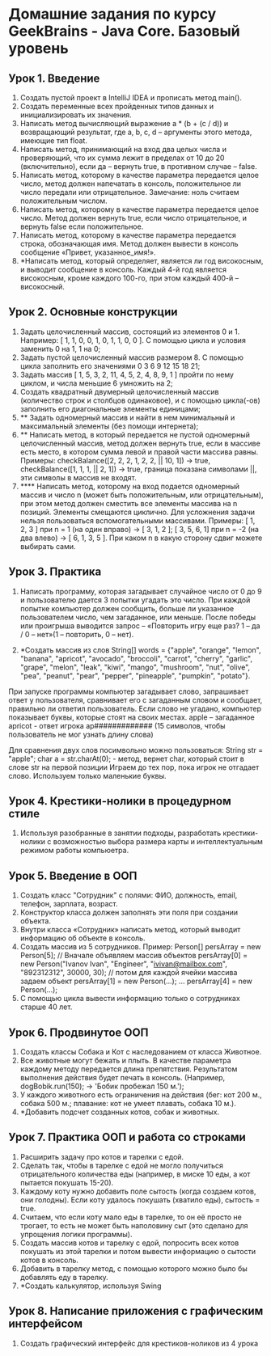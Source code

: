 # Домашние задания по курсу GeekBrains - Java Core. Базовый уровень

## Урок 1. Введение
1. Создать пустой проект в IntelliJ IDEA и прописать метод main().
2. Создать переменные всех пройденных типов данных и инициализировать их значения.
3. Написать метод вычисляющий выражение a * (b + (c / d)) и возвращающий результат, где a, b, c, d – аргументы этого метода, имеющие тип float.
4. Написать метод, принимающий на вход два целых числа и проверяющий, что их сумма лежит в пределах от 10 до 20 (включительно), если да – вернуть true, в противном случае – false.
5. Написать метод, которому в качестве параметра передается целое число, метод должен напечатать в консоль, положительное ли число передали или отрицательное. Замечание: ноль считаем положительным числом.
6. Написать метод, которому в качестве параметра передается целое число. Метод должен вернуть true, если число отрицательное, и вернуть false если положительное.
7. Написать метод, которому в качестве параметра передается строка, обозначающая имя. Метод должен вывести в консоль сообщение «Привет, указанное_имя!».
8. *Написать метод, который определяет, является ли год високосным, и выводит сообщение в консоль. Каждый 4-й год является високосным, кроме каждого 100-го, при этом каждый 400-й – високосный.

## Урок 2. Основные конструкции
1. Задать целочисленный массив, состоящий из элементов 0 и 1. Например: [ 1, 1, 0, 0, 1, 0, 1, 1, 0, 0 ]. С помощью цикла и условия заменить 0 на 1, 1 на 0;
2. Задать пустой целочисленный массив размером 8. С помощью цикла заполнить его значениями 0 3 6 9 12 15 18 21;
3. Задать массив [ 1, 5, 3, 2, 11, 4, 5, 2, 4, 8, 9, 1 ] пройти по нему циклом, и числа меньшие 6 умножить на 2;
4. Создать квадратный двумерный целочисленный массив (количество строк и столбцов одинаковое), и с помощью цикла(-ов) заполнить его диагональные элементы единицами;
5. ** Задать одномерный массив и найти в нем минимальный и максимальный элементы (без помощи интернета);
6. ** Написать метод, в который передается не пустой одномерный целочисленный массив, метод должен вернуть true, если в массиве есть место, в котором сумма левой и правой части массива равны. Примеры: checkBalance([2, 2, 2, 1, 2, 2, || 10, 1]) → true, checkBalance([1, 1, 1, || 2, 1]) → true, граница показана символами ||, эти символы в массив не входят.
7. **** Написать метод, которому на вход подается одномерный массив и число n (может быть положительным, или отрицательным), при этом метод должен сместить все элементы массива на n позиций. Элементы смещаются циклично. Для усложнения задачи нельзя пользоваться вспомогательными массивами. Примеры: [ 1, 2, 3 ] при n = 1 (на один вправо) -> [ 3, 1, 2 ]; [ 3, 5, 6, 1] при n = -2 (на два влево) -> [ 6, 1, 3, 5 ]. При каком n в какую сторону сдвиг можете выбирать сами.

## Урок 3. Практика
1. Написать программу, которая загадывает случайное число от 0 до 9 и пользователю дается 3 попытки угадать это число. При каждой попытке компьютер должен сообщить, больше ли указанное пользователем число, чем загаданное, или меньше. После победы или проигрыша выводится запрос – «Повторить игру еще раз? 1 – да / 0 – нет»(1 – повторить, 0 – нет).

2. *Создать массив из слов
String[] words = {"apple", "orange", "lemon", "banana", "apricot", "avocado", "broccoli", "carrot", "cherry", "garlic", "grape", "melon", "leak", "kiwi", "mango", "mushroom", "nut", "olive", "pea", "peanut", "pear", "pepper", "pineapple", "pumpkin", "potato"}.

При запуске программы компьютер загадывает слово, запрашивает ответ у пользователя, сравнивает его с загаданным словом и сообщает, правильно ли ответил пользователь. Если слово не угадано, компьютер показывает буквы, которые стоят на своих местах.
apple – загаданное
apricot - ответ игрока
ap############# (15 символов, чтобы пользователь не мог узнать длину слова)

Для сравнения двух слов посимвольно можно пользоваться:
String str = "apple";
char a = str.charAt(0); - метод, вернет char, который стоит в слове str на первой позиции
Играем до тех пор, пока игрок не отгадает слово.
Используем только маленькие буквы.

## Урок 4. Крестики-нолики в процедурном стиле
1. Используя разобранные в занятии подходы, разработать крестики-нолики с возможностью выбора размера карты и интеллектуальным режимом работы компьюетра.

## Урок 5. Введение в ООП
1. Создать класс "Сотрудник" с полями: ФИО, должность, email, телефон, зарплата, возраст.
2. Конструктор класса должен заполнять эти поля при создании объекта.
3. Внутри класса «Сотрудник» написать метод, который выводит информацию об объекте в консоль.
4. Создать массив из 5 сотрудников.
Пример:
Person[] persArray = new Person[5]; // Вначале объявляем массив объектов
persArray[0] = new Person("Ivanov Ivan", "Engineer", "ivivan@mailbox.com", "892312312", 30000, 30); // потом для каждой ячейки массива задаем объект
persArray[1] = new Person(...);
...
persArray[4] = new Person(...);
5. С помощью цикла вывести информацию только о сотрудниках старше 40 лет.

## Урок 6. Продвинутое ООП
1. Создать классы Собака и Кот с наследованием от класса Животное. 
2. Все животные могут бежать и плыть. В качестве параметра каждому методу передается длина препятствия. Результатом выполнения действия будет печать в консоль. (Например, dogBobik.run(150); -> 'Бобик пробежал 150 м.');
3. У каждого животного есть ограничения на действия (бег: кот 200 м., собака 500 м.; плавание: кот не умеет плавать, собака 10 м.). 
4. *Добавить подсчет созданных котов, собак и животных.

## Урок 7. Практика ООП и работа со строками
1. Расширить задачу про котов и тарелки с едой.
2. Сделать так, чтобы в тарелке с едой не могло получиться отрицательного количества еды (например, в миске 10 еды, а кот пытается покушать 15-20).
3. Каждому коту нужно добавить поле сытость (когда создаем котов, они голодны). Если коту удалось покушать (хватило еды), сытость = true.
4. Считаем, что если коту мало еды в тарелке, то он её просто не трогает, то есть не может быть наполовину сыт (это сделано для упрощения логики программы).
5. Создать массив котов и тарелку с едой, попросить всех котов покушать из этой тарелки и потом вывести информацию о сытости котов в консоль.
6. Добавить в тарелку метод, с помощью которого можно было бы добавлять еду в тарелку.
7. *Создать калькулятор, используя Swing

## Урок 8. Написание приложения с графическим интерфейсом
1. Создать графический интерфейс для крестиков-ноликов из 4 урока

